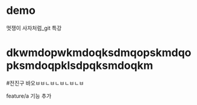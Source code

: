 # demo
멋쟁이 사자처럼_git 특강
# dkwmdopwkmdoqksdmqopskmdqopksmdoqpklsdpqksmdoqkm
#전진구 바오ㅂㅂㄴㅂㄴㅂㄴㅂㄴㅂ

feature/a 기능 추가